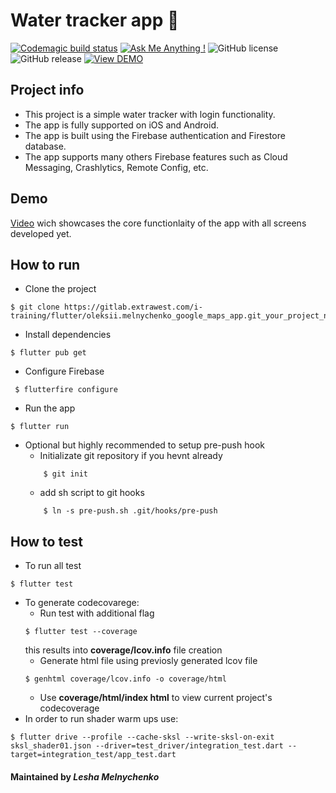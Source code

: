 # Water tracker app 🚰

[![Codemagic build status](https://api.codemagic.io/apps/63bb4ba82f6920dcb7c3647c/63bb4ba82f6920dcb7c3647b/status_badge.svg)](https://codemagic.io/apps/63bb4ba82f6920dcb7c3647c/63bb4ba82f6920dcb7c3647b/latest_build)
[![Ask Me Anything !](https://img.shields.io/badge/Ask%20me-anything-1abc9c.svg)]()
![GitHub license](https://img.shields.io/github/license/Naereen/StrapDown.js.svg)
![GitHub release](https://img.shields.io/badge/release-v1.0.0-blue)
[![View DEMO](https://img.shields.io/badge/VIEW-DEMO-lightgreen.svg)](https://streamable.com/qat029)

## Project info
- This project is a simple water tracker with login functionality.
- The app is fully supported on iOS and Android.
- The app is built using the Firebase authentication and Firestore database.
- The app supports many others Firebase features such as Cloud Messaging, Crashlytics, Remote Config, etc.

## Demo
[Video](https://streamable.com/qat029) wich showcases the core functionlaity of the app with all screens developed yet.

## How to run
- Clone the project
```shell
$ git clone https://gitlab.extrawest.com/i-training/flutter/oleksii.melnychenko_google_maps_app.git_your_project_name
```
- Install dependencies
```shell
$ flutter pub get
```
- Configure Firebase
```shell
 $ flutterfire configure
```
- Run the app
```shell
$ flutter run
```
- Optional but highly recommended to setup pre-push hook
    - Initializate git repository if you hevnt already
    ```shel
        $ git init
    ```
    - add sh script to git hooks
    ```shel
        $ ln -s pre-push.sh .git/hooks/pre-push
    ```

## How to test
- To run all test
```shel
$ flutter test
```
- To generate codecovarege:
    - Run test with additional flag
    ```shel
    $ flutter test --coverage
    ```
  this results into **coverage/lcov.info** file creation
    - Generate html file using previosly generated lcov file
    ```shel
    $ genhtml coverage/lcov.info -o coverage/html
    ```
    - Use **coverage/html/index html** to view current project's codecoverage
- In order to run shader warm ups use:
```shell
$ flutter drive --profile --cache-sksl --write-sksl-on-exit sksl_shader01.json --driver=test_driver/integration_test.dart --target=integration_test/app_test.dart
```

#### Maintained by *Lesha Melnychenko*